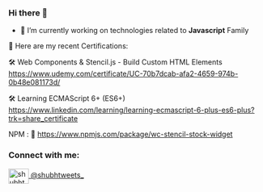 ### Hi there 👋
- 🔭 I’m currently working on technologies related to <strong>Javascript</strong> Family

📜 Here are my recent Certifications:

🛠️ Web Components & Stencil.js - Build Custom HTML Elements
https://www.udemy.com/certificate/UC-70b7dcab-afa2-4659-974b-0b48e081173d/
  
🛠️ Learning ECMAScript 6+ (ES6+)
https://www.linkedin.com/learning/learning-ecmascript-6-plus-es6-plus?trk=share_certificate

NPM : 
🚀 https://www.npmjs.com/package/wc-stencil-stock-widget

<h3 align="left">Connect with me:</h3>
<p align="left">
<a href="https://twitter.com/shubhtweets_" target="blank"><img align="center" src="https://cdn.jsdelivr.net/npm/simple-icons@3.0.1/icons/twitter.svg" alt="shubhtweets_" height="30" width="40" /> @shubhtweets_</a>

<!--
**shubhraj/shubhraj** is a ✨ _special_ ✨ repository because its `README.md` (this file) appears on your GitHub profile.

Here are some ideas to get you started:

- 🔭 I’m currently working on ...
- 🌱 I’m currently learning ...
- 👯 I’m looking to collaborate on ...
- 🤔 I’m looking for help with ...
- 💬 Ask me about ...
- 📫 How to reach me: ...
- 😄 Pronouns: ...
- ⚡ Fun fact: ...
-->
